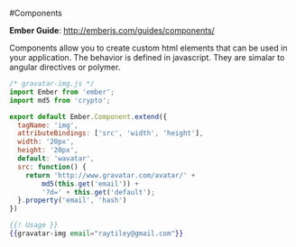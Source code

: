 #Components

**Ember Guide**: http://emberjs.com/guides/components/

Components allow you to create custom html elements that can be used in your application. The behavior is defined in javascript. They are simalar to angular directives or polymer.

```js
/* gravatar-img.js */
import Ember from 'ember';
import md5 from 'crypto';

export default Ember.Component.extend({
  tagName: 'img',
  attributeBindings: ['src', 'width', 'height'],
  width: '20px',
  height: '20px',
  default: 'wavatar',
  src: function() {
  	return 'http://www.gravatar.com/avatar/' + 
  		md5(this.get('email')) + 
  		'?d=' + this.get('default');
  }.property('email', 'hash')
})
```

```handlebars
{{! Usage }}
{{gravatar-img email="raytiley@gmail.com"}}
```